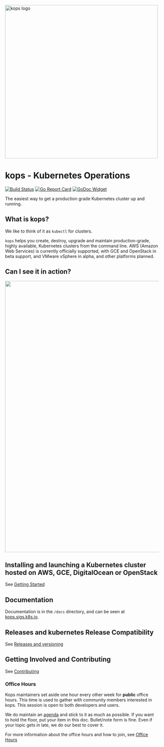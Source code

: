 <img src="/docs/img/logo.jpg" width="500px" alt="kops logo">

# kops - Kubernetes Operations

[![Build Status](https://github.com/kubernetes/kops/workflows/build/badge.svg?branch=master)](https://github.com/kubernetes/kops/actions/) [![Go Report Card](https://goreportcard.com/badge/k8s.io/kops)](https://goreportcard.com/report/k8s.io/kops)  [![GoDoc Widget]][GoDoc]

[GoDoc]: https://pkg.go.dev/k8s.io/kops
[GoDoc Widget]: https://godoc.org/k8s.io/kops?status.svg


The easiest way to get a production grade Kubernetes cluster up and running.

## What is kops?

We like to think of it as `kubectl` for clusters.

`kops` helps you create, destroy, upgrade and maintain production-grade, highly
available, Kubernetes clusters from the command line. AWS (Amazon Web Services)
is currently officially supported, with GCE and OpenStack in beta support, and VMware vSphere
in alpha, and other platforms planned.


## Can I see it in action?

<p align="center">
  <a href="https://asciinema.org/a/97298">
  <img src="https://asciinema.org/a/97298.png" width="885"></image>
  </a>
</p>


## Installing and launching a Kubernetes cluster hosted on AWS, GCE, DigitalOcean or OpenStack

See [Getting Started](https://kops.sigs.k8s.io/getting_started/install/)


## Documentation

Documentation is in the `/docs` directory, and can be seen at [kops.sigs.k8s.io](https://kops.sigs.k8s.io/).


## Releases and kubernetes Release Compatibility

See [Releases and versioning](https://kops.sigs.k8s.io/welcome/releases/)


## Getting Involved and Contributing

See [Contributing](https://kops.sigs.k8s.io/welcome/contributing/)

### Office Hours

Kops maintainers set aside one hour every other week for **public** office hours. This time is used to gather with community members interested in kops. This session is open to both developers and users.

We do maintain an [agenda](https://docs.google.com/document/d/12QkyL0FkNbWPcLFxxRGSPt_tNPBHbmni3YLY-lHny7E/edit) and stick to it as much as possible. If you want to hold the floor, put your item in this doc. Bullet/note form is fine. Even if your topic gets in late, we do our best to cover it.

For more information about the office hours and how to join, see [Office Hours](https://kops.sigs.k8s.io/welcome/office_hours/)

